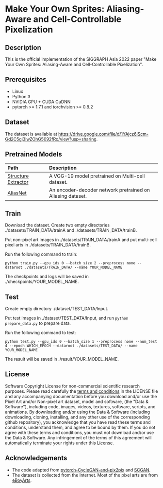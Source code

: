 # Make Your Own Sprites: Aliasing-Aware and Cell-Controllable Pixelization


## Description
This is the official implementation of the SIGGRAPH Asia 2022 paper "Make Your Own Sprites: Aliasing-Aware and Cell-Controllable Pixelization".


## Prerequisites
- Linux
- Python 3
- NVIDIA GPU + CUDA CuDNN
- pytorch >= 1.7.1 and torchvision >= 0.8.2

## Dataset
The dataset is available at https://drive.google.com/file/d/1YAjcz6lScm-Gd2C5gj3iwZOhG5092fRo/view?usp=sharing.

## Pretrained Models
| Path | Description
| :--- | :----------
|[Structure Extractor](https://drive.google.com/file/d/1VRYKQOsNlE1w1LXje3yTRU5THN2MGdMM/view?usp=sharing) | A VGG-19 model pretrained on Multi-cell dataset.
|[AliasNet](https://drive.google.com/file/d/17f2rKnZOpnO9ATwRXgqLz5u5AZsyDvq_/view?usp=sharing) | An encoder-decoder network pretrained on Aliasing dataset.

## Train
Download the dataset. Create two empty directories ./datasets/TRAIN_DATA/trainA and ./datasets/TRAIN_DATA/trainB.

Put non-pixel art images in ./datasets/TRAIN_DATA/trainA and put multi-cell pixel arts in ./datasets/TRAIN_DATA/trainB.

Run the following command to train:

`python train.py --gpu_ids 0 --batch_size 2 --preprocess none --dataroot ./datasets/TRAIN_DATA/ --name YOUR_MODEL_NAME`

The checkpoints and logs will be saved in ./checkpoints/YOUR_MODEL_NAME.

## Test
Create empty directory ./dataset/TEST_DATA/Input.

Put test images in ./dataset/TEST_DATA/Input, and run `python prepare_data.py` to prepare data.

Run the following command to test:

`python test.py --gpu_ids 0 --batch_size 1 --preprocess none --num_test 4 --epoch WHICH_EPOCH --dataroot ./datasets/TEST_DATA/ --name YOUR_MODEL_NAME`

The result will be saved in ./result/YOUR_MODEL_NAME.

## License
Software Copyright License for non-commercial scientific research purposes. Please read carefully the [terms and conditions](https://github.com/WuZongWei6/Pixelization/blob/main/LICENSE.md) in the LICENSE file and any accompanying documentation before you download and/or use the Pixel Art and/or Non-pixel art dataset, model and software, (the "Data & Software"), including code, images, videos, textures, software, scripts, and animations. By downloading and/or using the Data & Software (including downloading, cloning, installing, and any other use of the corresponding github repository), you acknowledge that you have read these terms and conditions, understand them, and agree to be bound by them. If you do not agree with these terms and conditions, you must not download and/or use the Data & Software. Any infringement of the terms of this agreement will automatically terminate your rights under this [License](https://github.com/WuZongWei6/Pixelization/blob/main/LICENSE.md).

## Acknowledgements
- The code adapted from [pytorch-CycleGAN-and-pix2pix](https://github.com/junyanz/pytorch-CycleGAN-and-pix2pix) and [SCGAN](https://github.com/makeuptransfer/SCGAN).
- The dataset is collected from the Internet. Most of the pixel arts are from [eBoyArts](https://www.eboy.com/pool/everything/1).